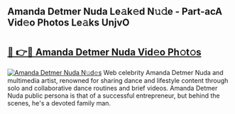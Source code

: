 ## Amanda Detmer Nuda Le𝚊k𝚎d N𝚞𝚍e - Part-acA Vid𝚎o Photos Le𝚊ks UnjvO

# <h2><a href="http://fbfiqt.evod.top/?m=Amanda+Detmer+Nuda">🔗 👉🔴 Amanda Detmer Nuda Vid𝚎o Ph𝚘t𝚘s</a></h2>

[![Amanda Detmer Nuda N𝚞d𝚎s](https://i.imgur.com/8V9OHl7.gif)](http://fbfiqt.evod.top/?m=Amanda+Detmer+Nuda)
Web celebrity Amanda Detmer Nuda and multimedia artist, renowned for sharing dance and lifestyle content through solo and collaborative dance routines and brief videos. Amanda Detmer Nuda public persona is that of a successful entrepreneur, but behind the scenes, he's a devoted family man. 
